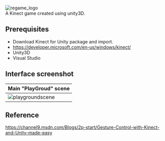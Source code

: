 ![regame_logo](https://user-images.githubusercontent.com/28821126/87124082-7bc12480-c2a1-11ea-9712-910839f4c590.png)</br>
A Kinect game created using unity3D.

## Prerequisites
- Download Kinect for Unity package and import. 
- https://developer.microsoft.com/en-us/windows/kinect/
-  Unity3D
- Visual Studio
## Interface screenshot
| Main "PlayGroud" scene | 
| ------------- |
|![playgroundscene](https://user-images.githubusercontent.com/28821126/87783200-70479d80-c84d-11ea-95da-b5be0aa36df0.PNG)
## Reference
https://channel9.msdn.com/Blogs/2p-start/Gesture-Control-with-Kinect-and-Unity-made-easy
